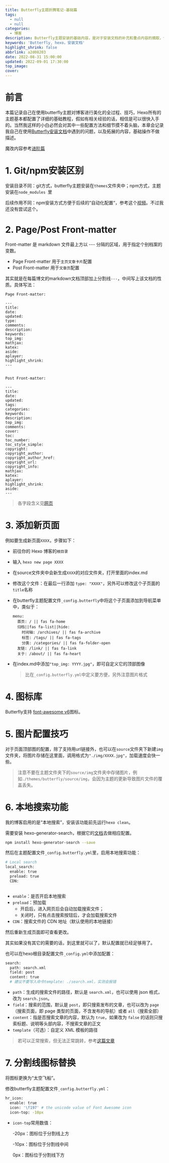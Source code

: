 ```yaml
---
title: Butterfly主题折腾笔记-基础篇
tags:
  - null
  - null
categories:
  - 博客
description: Butterfly主题安装的基础内容，是对于安装文档的补充和重点内容的摘取，便于像我这样的小白充分理解文档内容，个性化拓展博客网站的功能
keywords: 'Butterfly, hexo，安装文档'
highlight_shrink: false
abbrlink: a2d08203
date: 2022-08-31 15:00:00
updated: 2022-09-01 17:30:00
top_image:
cover:
---
```



# 前言
本篇记录自己在使用butterfly主题对博客进行美化的全过程、技巧，Hexo所有的主题基本都配置了详细的基础教程，假如有相关经验的话，相信是可以很快入手的。当然我这样的小白必然会对其中一些配置方法和细节摸不着头脑，本章会记录我自己在使用[Butterfly安装文档](https://butterfly.js.org/)中遇到的问题，以及拓展的内容，基础操作不做描述。

魔改内容参考[进阶篇]()

# 1. Git/npm安装区别
安装目录不同：git方式，butterfly主题安装在`themes`文件夹中；npm方式，主题安装在`node_modules `里

后续作用不同：npm安装方式方便于后续的“自动化配置“，参考这个[视频](https://www.bilibili.com/video/BV1Cb4y1773P/?spm_id_from=333.788)。不过我还没有尝试这个。

# 2. Page/Post Front-matter

Front-matter 是 markdown 文件最上方以 --- 分隔的区域，用于指定个别档案的变数。

- Page Front-matter 用于`主页文章卡片`配置
- Post Front-matter 用于`文章页`配置

其实就是在每篇博文的markdown文档顶部加上分割线`---`，中间写上该文档的性质。具体写法：

```Front-matter
Page Front-matter:

---
title:
date:
updated:
type:
comments:
description:
keywords:
top_img:
mathjax:
katex:
aside:
aplayer:
highlight_shrink:
---


Post Front-matter:

---
title:
date:
updated:
tags:
categories:
keywords:
description:
top_img:
comments:
cover:
toc:
toc_number:
toc_style_simple:
copyright:
copyright_author:
copyright_author_href:
copyright_url:
copyright_info:
mathjax:
katex:
aplayer:
highlight_shrink:
aside:
---
```

> 各字段含义见[网页](https://butterfly.js.org/posts/dc584b87/#Page-Front-matter)

 # 3. 添加新页面

 例如要生成新页面`XXXX`，步骤如下：

- 前往你的 Hexo 博客的`根目录`

- 输入 `hexo new page XXXX`

- 在source文件夹中会新生成`XXXX`的对应文件夹，打开里面的index.md

- 修改这个文件：在最后一行添加 `type: "XXXX"`，另外可以修改这个子页面的`title`名称

- 在butterfly主题配置文件`_config.butterfly`中将这个子页面添加到导航菜单中，类似于：

  ```MENU
  menu:
    首页: / || fas fa-home
    归档||fas fa-list||hide:
      时间轴: /archives/ || fas fa-archive
      标签: /tags/ || fas fa-tags
      分类: /categories/ || fas fa-folder-open
    友链: /link/ || fas fa-link
    关于: /about/ || fas fa-heart
  ```
  
- 在index.md中添加`"top_img: YYYY.jpg"`，即可自定义它的顶部图像

  > 比在`_config.butterfly.yml`中定义要方便，另外注意图片格式

# 4. 图标库

Butterfly支持 [font-awesome v6](https://fontawesome.com/icons?from=io)图标。

# 5. 图片配置技巧

对于页面顶部图的配置，除了支持用url链接外，也可以在`source`文件夹下新建`img`文件夹，将图片存储在这里面，调用格式为`"./img/XXXX.jpg"`，加载速度会快一些。

> 注意不要在主题文件夹下的`source/img`文件夹中存储图片，例如`./themes/butterfly/source/img`，会因为主题的更新导致图片文件的覆盖丢失。

# 6. 本地搜索功能

我的博客启用的是“本地搜索”，安装该功能前先运行`hexo clean`。

需要安装 hexo-generator-search，根据它的[文档](https://github.com/wzpan/hexo-generator-search)去做相应配置。

```bash
npm install hexo-generator-search --save
```

然后在主题配置文件`_config.butterfly.yml`里，启用本地搜索功能：

```bash
# Local search
local_search:
  enable: true
  preload: true
  CDN:
 
```
- `enable`：是否开启本地搜索
- `preload`：预加载
  - 开启后，进入网页后会自动加载搜索文件；
  - 关闭时，只有点击搜索按钮后，才会加载搜索文件
- `CDN`：搜索文件的 CDN 地址（默认使用的本地链接）

然后重新生成页面即可查看更改。

其实如果没有其它的需要的话，到这里就可以了，默认配置就已经足够用了。

也可以在hexo根目录配置文件`_config.yml`中添加配置：

```bash
search:
  path: search.xml
  field: post
  content: true
  # 建议不要写入命令template: ./search.xml，实测会报错
```

- `path`：生成的搜索文件的路径，默认是 `search.xml`，也可以使用 json 格式，改为 `search.json`。
- `field`：搜索的范围，默认是 `post`，即只搜索发布的文章，也可以改为 `page`（搜索页面，即 page 类型的页面，不含发布的导航）或者 `all`（搜索全部）
- `content`：指是否搜索文章的内容，默认为 `true`，如果改为 `false` 的话则只搜索标题、说明等头部内容，不搜索文章的正文
- `template`（可选）：自定义 XML 模板的路径

> 若可以正常搜索，但无法正常跳转，参考[这篇文章](https://wangjiezhe.com/posts/2018-10-29-Hexo-NexT-2/#fn1)

# 7. 分割线图标替换

将图标更换为“太空飞船”。

修改butterfly主题配置文件`_config.butterfly.yml`：

```bash
hr_icon:
  enable: true
  icon: '\f197' # the unicode value of Font Awesome icon
  icon-top: -10px
```

- `icon-top`常用数值：

  -20px：图标位于分割线上方

  -10px：图标位于分割线中间

  0px：图标位于分割线下方

